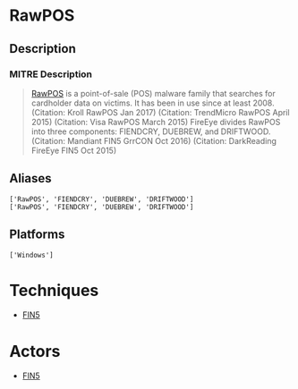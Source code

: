 
# RawPOS

## Description

### MITRE Description

> [RawPOS](https://attack.mitre.org/software/S0169) is a point-of-sale (POS) malware family that searches for cardholder data on victims. It has been in use since at least 2008. (Citation: Kroll RawPOS Jan 2017) (Citation: TrendMicro RawPOS April 2015) (Citation: Visa RawPOS March 2015) FireEye divides RawPOS into three components: FIENDCRY, DUEBREW, and DRIFTWOOD. (Citation: Mandiant FIN5 GrrCON Oct 2016) (Citation: DarkReading FireEye FIN5 Oct 2015)

## Aliases

```
['RawPOS', 'FIENDCRY', 'DUEBREW', 'DRIFTWOOD']
['RawPOS', 'FIENDCRY', 'DUEBREW', 'DRIFTWOOD']
```

## Platforms

```
['Windows']
```

# Techniques


* [FIN5](../techniques/FIN5.md)


# Actors


* [FIN5](../actors/FIN5.md)

